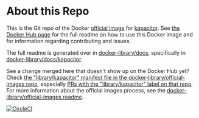 # About this Repo

This is the Git repo of the Docker [official image](https://docs.docker.com/docker-hub/official_repos/) for [kapacitor](https://registry.hub.docker.com/_/kapacitor/). See [the Docker Hub page](https://registry.hub.docker.com/_/kapacitor/) for the full readme on how to use this Docker image and for information regarding contributing and issues.

The full readme is generated over in [docker-library/docs](https://github.com/docker-library/docs), specifically in [docker-library/docs/kapacitor](https://github.com/docker-library/docs/tree/master/kapacitor).

See a change merged here that doesn't show up on the Docker Hub yet? Check [the "library/kapacitor" manifest file in the docker-library/official-images repo](https://github.com/docker-library/official-images/blob/master/library/kapacitor), especially [PRs with the "library/kapacitor" label on that repo](https://github.com/docker-library/official-images/labels/library%2Fkapacitor). For more information about the official images process, see the [docker-library/official-images readme](https://github.com/docker-library/official-images/blob/master/README.md).

[![CircleCI](https://circleci.com/gh/influxdata/influxdata-docker.svg?style=svg)](https://circleci.com/gh/influxdata/influxdata-docker)

<!-- THIS FILE IS GENERATED BY https://github.com/docker-library/docs/blob/master/generate-repo-stub-readme.sh -->
